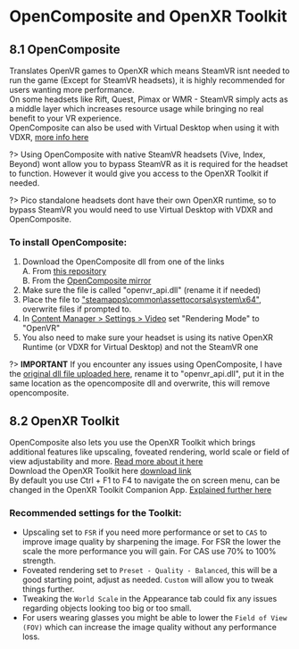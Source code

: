 # OpenComposite and OpenXR Toolkit

## 8.1 OpenComposite
Translates OpenVR games to OpenXR which means SteamVR isnt needed to run the game (Except for SteamVR headsets), it is highly recommended for users wanting more performance.  
On some headsets like Rift, Quest, Pimax or WMR - SteamVR simply acts as a middle layer which increases resource usage while bringing no real benefit to your VR experience.  
OpenComposite can also be used with Virtual Desktop when using it with VDXR, [more info here](https://github.com/mbucchia/VirtualDesktop-OpenXR/wiki)  

?> Using OpenComposite with native SteamVR headsets (Vive, Index, Beyond) wont allow you to bypass SteamVR as it is required for the headset to function. However it would give you access to the OpenXR Toolkit if needed.  


?> Pico standalone headsets dont have their own OpenXR runtime, so to bypass SteamVR you would need to use Virtual Desktop with VDXR and OpenComposite.

### To install OpenComposite:
1. Download the OpenComposite dll from one of the links    
   A. From [this repository](https://github.com/Raptyyy/rapty_ac_vr_guide/raw/refs/heads/main/resources/openvr_api.dll)  
   B. From the [OpenComposite mirror](https://znix.xyz/OpenComposite/download.php?arch=x64&branch=openxr)  
2. Make sure the file is called "openvr_api.dll" (rename it if needed)
3. Place the file to <ins>"steamapps\common\assettocorsa\system\x64"</ins>, overwrite files if prompted to.
4. In <ins>Content Manager > Settings > Video</ins> set "Rendering Mode" to "OpenVR"
5. You also need to make sure your headset is using its native OpenXR Runtime (or VDXR for Virtual Desktop) and not the SteamVR one  


?> **IMPORTANT** If you encounter any issues using OpenComposite, I have the [original dll file uploaded here](https://github.com/Raptyyy/rapty_ac_vr_guide/raw/refs/heads/main/resources/openvr_api.dll.og), rename it to "openvr_api.dll", put it in the same location as the opencomposite dll and overwrite, this will remove opencomposite.  

## 8.2 OpenXR Toolkit
OpenComposite also lets you use the OpenXR Toolkit which brings additional features like upscaling, foveated rendering, world scale or field of view adjustability and more. [Read more about it here](https://mbucchia.github.io/OpenXR-Toolkit/features.html)  
Download the OpenXR Toolkit here [download link](https://mbucchia.github.io/OpenXR-Toolkit/#downloads)  
By default you use Ctrl + F1 to F4 to navigate the on screen menu, can be changed in the OpenXR Toolkit Companion App. [Explained further here](https://mbucchia.github.io/OpenXR-Toolkit/#basic-usage)


### Recommended settings for the Toolkit: 
- Upscaling set to `FSR` if you need more performance or set to `CAS` to improve image quality by sharpening the image. For FSR the lower the scale the more performance you will gain. For CAS use 70% to 100% strength.
- Foveated rendering set to `Preset - Quality - Balanced`, this will be a good starting point, adjust as needed. `Custom` will allow you to tweak things further.  
- Tweaking the `World Scale` in the Appearance tab could fix any issues regarding objects looking too big or too small.  
- For users wearing glasses you might be able to lower the `Field of View (FOV)` which can increase the image quality without any performance loss.  

